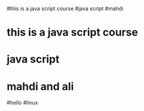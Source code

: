 #this is a java script course
#java script
#mahdi
# this is a java script course
# java script
# mahdi and ali
#hello
#linux
